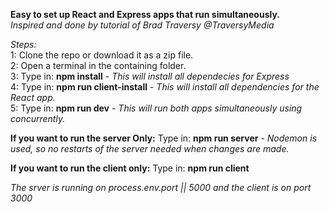 **Easy to set up React and Express apps that run simultaneously.**   
*Inspired and done by tutorial of Brad Traversy @TraversyMedia*

*Steps:*   
1: Clone the repo or download it as a zip file.    
2: Open a terminal in the containing folder.    
3: Type in: **npm install**  -  *This will install all dependecies for Express*   
4: Type in: **npm run client-install**  -  *This will install all dependencies for the React app.*   
5: Type in: **npm run dev**  -  *This will run both apps simultaneously using concurrently.*

**If you want to run the server Only:**
Type in: **npm run server**  -  *Nodemon is used, so no restarts of the server needed when changes are made.*

**If you want to run the client only:**
Type in: **npm run client**

*The srver is running on process.env.port || 5000 and the client is on port 3000*
